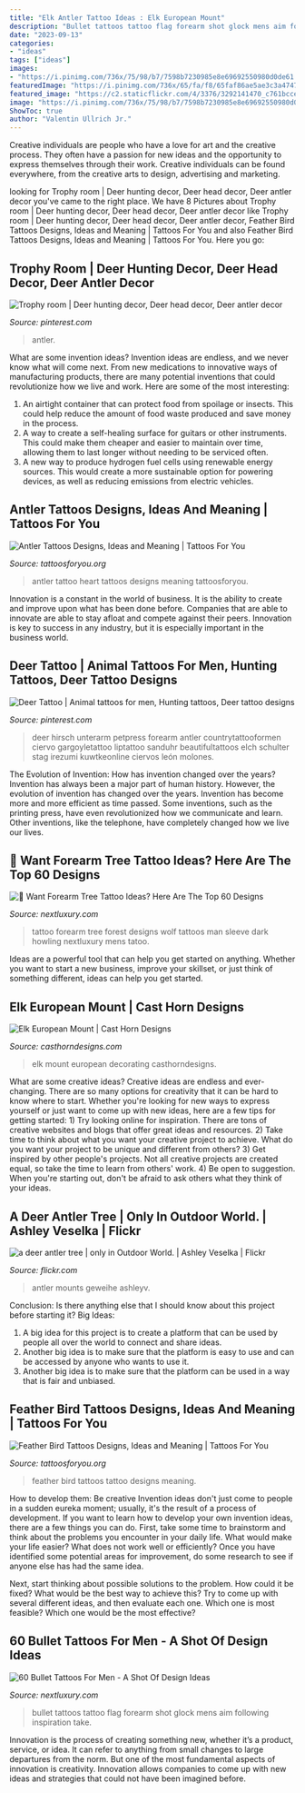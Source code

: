 ```yaml
---
title: "Elk Antler Tattoo Ideas : Elk European Mount"
description: "Bullet tattoos tattoo flag forearm shot glock mens aim following inspiration take"
date: "2023-09-13"
categories:
- "ideas"
tags: ["ideas"]
images:
- "https://i.pinimg.com/736x/75/98/b7/7598b7230985e8e69692550980d0de61.jpg"
featuredImage: "https://i.pinimg.com/736x/65/fa/f8/65faf86ae5ae3c3a4747131733a9b9bf.jpg"
featured_image: "https://c2.staticflickr.com/4/3376/3292141470_c761bccef4_b.jpg"
image: "https://i.pinimg.com/736x/75/98/b7/7598b7230985e8e69692550980d0de61.jpg"
ShowToc: true
author: "Valentin Ullrich Jr."
---
```



Creative individuals are people who have a love for art and the creative process. They often have a passion for new ideas and the opportunity to express themselves through their work. Creative individuals can be found everywhere, from the creative arts to design, advertising and marketing.

	

		
looking for Trophy room | Deer hunting decor, Deer head decor, Deer antler decor you've came to the right place. We have 8 Pictures about Trophy room | Deer hunting decor, Deer head decor, Deer antler decor like Trophy room | Deer hunting decor, Deer head decor, Deer antler decor, Feather Bird Tattoos Designs, Ideas and Meaning | Tattoos For You and also Feather Bird Tattoos Designs, Ideas and Meaning | Tattoos For You. Here you go:
		
    
## Trophy Room | Deer Hunting Decor, Deer Head Decor, Deer Antler Decor

<img loading=lazy src="https://i.pinimg.com/736x/75/98/b7/7598b7230985e8e69692550980d0de61.jpg" onerror="this.onerror=null;this.src='https://tse2.mm.bing.net/th?id=OIP.J_EHXyLSMGn95ak5SbfdowHaJs&amp;pid=15.1';" alt="Trophy room | Deer hunting decor, Deer head decor, Deer antler decor">

_Source: pinterest.com_

>antler. 

	

What are some invention ideas?
Invention ideas are endless, and we never know what will come next. From new medications to innovative ways of manufacturing products, there are many potential inventions that could revolutionize how we live and work. Here are some of the most interesting: 
1. An airtight container that can protect food from spoilage or insects. This could help reduce the amount of food waste produced and save money in the process. 
2. A way to create a self-healing surface for guitars or other instruments. This could make them cheaper and easier to maintain over time, allowing them to last longer without needing to be serviced often. 
3. A new way to produce hydrogen fuel cells using renewable energy sources. This would create a more sustainable option for powering devices, as well as reducing emissions from electric vehicles. 

    
## Antler Tattoos Designs, Ideas And Meaning | Tattoos For You

<img loading=lazy src="https://www.tattoosforyou.org/wp-content/uploads/2016/02/Antler-Heart-Tattoo.jpg" onerror="this.onerror=null;this.src='https://tse1.mm.bing.net/th?id=OIP.obvGv9nhtYqj1Yz6qkC4TAHaKB&amp;pid=15.1';" alt="Antler Tattoos Designs, Ideas and Meaning | Tattoos For You">

_Source: tattoosforyou.org_

>antler tattoo heart tattoos designs meaning tattoosforyou. 

	

Innovation is a constant in the world of business. It is the ability to create and improve upon what has been done before. Companies that are able to innovate are able to stay afloat and compete against their peers. Innovation is key to success in any industry, but it is especially important in the business world.

    
## Deer Tattoo | Animal Tattoos For Men, Hunting Tattoos, Deer Tattoo Designs

<img loading=lazy src="https://i.pinimg.com/736x/65/fa/f8/65faf86ae5ae3c3a4747131733a9b9bf.jpg" onerror="this.onerror=null;this.src='https://tse2.mm.bing.net/th?id=OIP.KVqnoidu3VxQzsjgVojlAQAAAA&amp;pid=15.1';" alt="Deer Tattoo | Animal tattoos for men, Hunting tattoos, Deer tattoo designs">

_Source: pinterest.com_

>deer hirsch unterarm petpress forearm antler countrytattooformen ciervo gargoyletattoo liptattoo sanduhr beautifultattoos elch schulter stag irezumi kuwtkeonline ciervos león molones. 

	

The Evolution of Invention: How has invention changed over the years?
Invention has always been a major part of human history. However, the evolution of invention has changed over the years. Invention has become more and more efficient as time passed. Some inventions, such as the printing press, have even revolutionized how we communicate and learn. Other inventions, like the telephone, have completely changed how we live our lives.

    
## 🌴 Want Forearm Tree Tattoo Ideas? Here Are The Top 60 Designs

<img loading=lazy src="http://nextluxury.com/wp-content/uploads/man-forearm-tattoo-of-wolf-howling-under-tree.jpg" onerror="this.onerror=null;this.src='https://tse4.mm.bing.net/th?id=OIP.Pp-jRdRa6agI1lGQ-t09zgHaHa&amp;pid=15.1';" alt="🌴 Want Forearm Tree Tattoo Ideas? Here Are The Top 60 Designs">

_Source: nextluxury.com_

>tattoo forearm tree forest designs wolf tattoos man sleeve dark howling nextluxury mens tatoo. 

	

Ideas are a powerful tool that can help you get started on anything. Whether you want to start a new business, improve your skillset, or just think of something different, ideas can help you get started.

    
## Elk European Mount | Cast Horn Designs

<img loading=lazy src="http://www.casthorndesigns.com/wp-content/uploads/2015/01/bobandkristengaddiswm.jpg" onerror="this.onerror=null;this.src='https://tse4.mm.bing.net/th?id=OIP.Noqyy7Se9F3_TtD8hSsHmgHaJ4&amp;pid=15.1';" alt="Elk European Mount | Cast Horn Designs">

_Source: casthorndesigns.com_

>elk mount european decorating casthorndesigns. 

	

What are some creative ideas?
Creative ideas are endless and ever-changing. There are so many options for creativity that it can be hard to know where to start. Whether you're looking for new ways to express yourself or just want to come up with new ideas, here are a few tips for getting started: 1) Try looking online for inspiration. There are tons of creative websites and blogs that offer great ideas and resources. 2) Take time to think about what you want your creative project to achieve. What do you want your project to be unique and different from others? 3) Get inspired by other people's projects. Not all creative projects are created equal, so take the time to learn from others' work. 4) Be open to suggestion. When you're starting out, don't be afraid to ask others what they think of your ideas.

    
## A Deer Antler Tree | Only In Outdoor World. | Ashley Veselka | Flickr

<img loading=lazy src="https://c2.staticflickr.com/4/3376/3292141470_c761bccef4_b.jpg" onerror="this.onerror=null;this.src='https://tse4.mm.bing.net/th?id=OIP.9RzwZ4LRGL5Igm7FyA0zbgHaJ4&amp;pid=15.1';" alt="a deer antler tree | only in Outdoor World. | Ashley Veselka | Flickr">

_Source: flickr.com_

>antler mounts geweihe ashleyv. 

	

Conclusion: Is there anything else that I should know about this project before starting it?
Big Ideas:
1. A big idea for this project is to create a platform that can be used by people all over the world to connect and share ideas.
2. Another big idea is to make sure that the platform is easy to use and can be accessed by anyone who wants to use it.
3. Another big idea is to make sure that the platform can be used in a way that is fair and unbiased.

    
## Feather Bird Tattoos Designs, Ideas And Meaning | Tattoos For You

<img loading=lazy src="https://www.tattoosforyou.org/wp-content/uploads/2016/03/Feather-Bird-Tattoo.jpg" onerror="this.onerror=null;this.src='https://tse1.mm.bing.net/th?id=OIP.GW4FWGEBv8lFdKk-1b1WmAHaJ4&amp;pid=15.1';" alt="Feather Bird Tattoos Designs, Ideas and Meaning | Tattoos For You">

_Source: tattoosforyou.org_

>feather bird tattoos tattoo designs meaning. 

	

How to develop them: Be creative
Invention ideas don't just come to people in a sudden eureka moment; usually, it's the result of a process of development. If you want to learn how to develop your own invention ideas, there are a few things you can do. 
First, take some time to brainstorm and think about the problems you encounter in your daily life. What would make your life easier? What does not work well or efficiently? Once you have identified some potential areas for improvement, do some research to see if anyone else has had the same idea. 

Next, start thinking about possible solutions to the problem. How could it be fixed? What would be the best way to achieve this? Try to come up with several different ideas, and then evaluate each one. Which one is most feasible? Which one would be the most effective?

    
## 60 Bullet Tattoos For Men - A Shot Of Design Ideas

<img loading=lazy src="http://nextluxury.com/wp-content/uploads/mens-glock-with-american-flag-and-hollow-point-bullet-tattoo-on-forearm.jpg" onerror="this.onerror=null;this.src='https://tse3.mm.bing.net/th?id=OIP.xd_7TSb-Cp8VXJJa_3zpfAHaHa&amp;pid=15.1';" alt="60 Bullet Tattoos For Men - A Shot Of Design Ideas">

_Source: nextluxury.com_

>bullet tattoos tattoo flag forearm shot glock mens aim following inspiration take. 

	

Innovation is the process of creating something new, whether it’s a product, service, or idea. It can refer to anything from small changes to large departures from the norm. But one of the most fundamental aspects of innovation is creativity. Innovation allows companies to come up with new ideas and strategies that could not have been imagined before.

